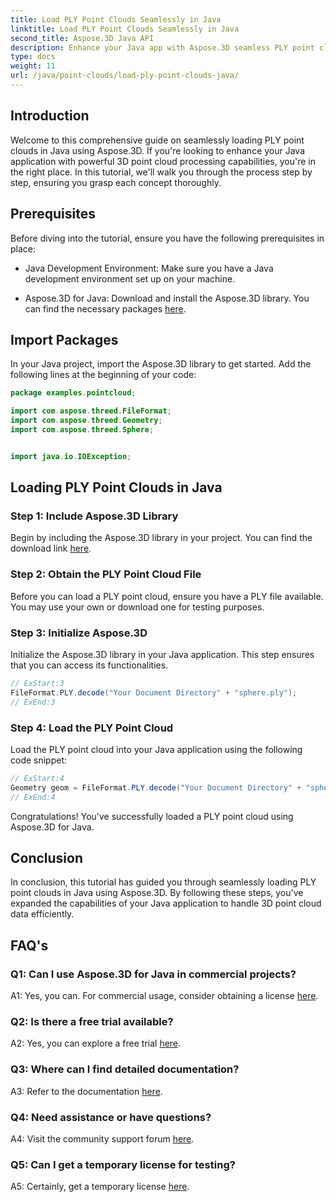 ```yaml
---
title: Load PLY Point Clouds Seamlessly in Java
linktitle: Load PLY Point Clouds Seamlessly in Java
second_title: Aspose.3D Java API
description: Enhance your Java app with Aspose.3D seamless PLY point cloud loading. Step-by-step guide, FAQs, and support.
type: docs
weight: 11
url: /java/point-clouds/load-ply-point-clouds-java/
---
```

## Introduction

Welcome to this comprehensive guide on seamlessly loading PLY point clouds in Java using Aspose.3D. If you're looking to enhance your Java application with powerful 3D point cloud processing capabilities, you're in the right place. In this tutorial, we'll walk you through the process step by step, ensuring you grasp each concept thoroughly.

## Prerequisites

Before diving into the tutorial, ensure you have the following prerequisites in place:

- Java Development Environment: Make sure you have a Java development environment set up on your machine.

- Aspose.3D for Java: Download and install the Aspose.3D library. You can find the necessary packages [here](https://releases.aspose.com/3d/java/).

## Import Packages

In your Java project, import the Aspose.3D library to get started. Add the following lines at the beginning of your code:

```java
package examples.pointcloud;

import com.aspose.threed.FileFormat;
import com.aspose.threed.Geometry;
import com.aspose.threed.Sphere;


import java.io.IOException;
```

## Loading PLY Point Clouds in Java

### Step 1: Include Aspose.3D Library

Begin by including the Aspose.3D library in your project. You can find the download link [here](https://releases.aspose.com/3d/java/).

### Step 2: Obtain the PLY Point Cloud File

Before you can load a PLY point cloud, ensure you have a PLY file available. You may use your own or download one for testing purposes.

### Step 3: Initialize Aspose.3D

Initialize the Aspose.3D library in your Java application. This step ensures that you can access its functionalities.

```java
// ExStart:3
FileFormat.PLY.decode("Your Document Directory" + "sphere.ply");
// ExEnd:3
```

### Step 4: Load the PLY Point Cloud

Load the PLY point cloud into your Java application using the following code snippet:

```java
// ExStart:4
Geometry geom = FileFormat.PLY.decode("Your Document Directory" + "sphere.ply");
// ExEnd:4
```

Congratulations! You've successfully loaded a PLY point cloud using Aspose.3D for Java.

## Conclusion

In conclusion, this tutorial has guided you through seamlessly loading PLY point clouds in Java using Aspose.3D. By following these steps, you've expanded the capabilities of your Java application to handle 3D point cloud data efficiently.

## FAQ's

### Q1: Can I use Aspose.3D for Java in commercial projects?

A1: Yes, you can. For commercial usage, consider obtaining a license [here](https://purchase.aspose.com/buy).

### Q2: Is there a free trial available?

A2: Yes, you can explore a free trial [here](https://releases.aspose.com/).

### Q3: Where can I find detailed documentation?

A3: Refer to the documentation [here](https://reference.aspose.com/3d/java/).

### Q4: Need assistance or have questions?

A4: Visit the community support forum [here](https://forum.aspose.com/c/3d/18).

### Q5: Can I get a temporary license for testing?

A5: Certainly, get a temporary license [here](https://purchase.aspose.com/temporary-license/).

